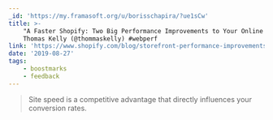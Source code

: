 ```yaml
---
_id: 'https://my.framasoft.org/u/borisschapira/?ue1sCw'
title: >-
    "A Faster Shopify: Two Big Performance Improvements to Your Online Store",
    Thomas Kelly (@thommaskelly) #webperf
link: 'https://www.shopify.com/blog/storefront-performance-improvements'
date: '2019-08-27'
tags:
    - boostmarks
    - feedback
---
```


<div class="markdown"><blockquote>
<p>Site speed is a competitive advantage that directly influences your conversion rates.
</p>
</blockquote></div>
